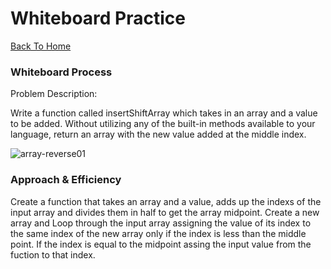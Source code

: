 # Whiteboard Practice

[Back To Home](../../../../../../README.md)

### Whiteboard Process
Problem Description:

Write a function called insertShiftArray which takes in an array and a value to be added. Without utilizing any of the built-in methods available to your language, return an array with the new value added at the middle index.

![array-reverse01](/array-insert-shift.png)

### Approach & Efficiency

Create a function that takes an array and a value, adds up the indexs of the input array and divides them in half to get the array midpoint.  Create a new array and Loop through the input array assigning the value of its index to the same index of the new array only if the index is less than the middle point. If the index is equal to the midpoint assing the input value from the fuction to that index.
